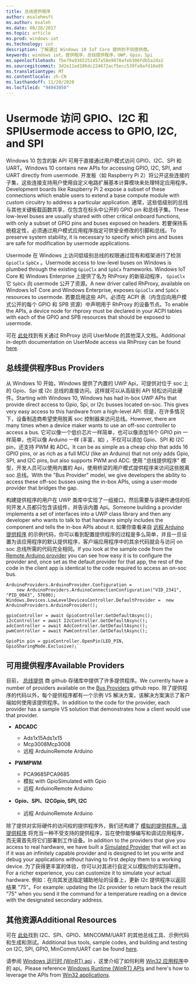```yaml
---
title: 总线提供程序
author: msalehmsft
ms.author: msaleh
ms.date: 08/28/2017
ms.topic: article
ms.prod: windows-iot
ms.technology: iot
description: 了解通过 Windows 10 IoT Core 提供的不同提供商。
keywords: windows iot，提供程序，总线提供程序，UWP，Gpio，Spi
ms.openlocfilehash: fbe79a9365251457a58e9078afeb306fdb5a2da1
ms.sourcegitcommit: 3d2e11ed186dc224672acf5ecc539fa9afd10a95
ms.translationtype: MT
ms.contentlocale: zh-CN
ms.lasthandoff: 11/20/2020
ms.locfileid: "94943050"
---
```

# <a name="usermode-access-to-gpio-i2c-and-spi"></a><span data-ttu-id="1991d-104">Usermode 访问 GPIO、I2C 和 SPI</span><span class="sxs-lookup"><span data-stu-id="1991d-104">Usermode access to GPIO, I2C, and SPI</span></span>

<span data-ttu-id="1991d-105">Windows 10 包含的新 API 可用于直接通过用户模式访问 GPIO、I2C、SPI 和 UART。</span><span class="sxs-lookup"><span data-stu-id="1991d-105">Windows 10 contains new APIs for accessing GPIO, I2C, SPI, and UART directly from usermode.</span></span> <span data-ttu-id="1991d-106">开发板（如 Raspberry Pi 2）将公开这些连接的子集，这些连接支持用户使用自定义电路扩展基本计算模块来处理特定应用程序。</span><span class="sxs-lookup"><span data-stu-id="1991d-106">Development boards like Raspberry Pi 2 expose a subset of these connections which enable users to extend a base compute module with custom circuitry to address a particular application.</span></span> <span data-ttu-id="1991d-107">通常，这些低级别的总线与其他关键板载函数共享，仅包含在标头中公开的 GPIO pin 和总线子集。</span><span class="sxs-lookup"><span data-stu-id="1991d-107">These low-level buses are usually shared with other critical onboard functions, with only a subset of GPIO pins and buses exposed on headers.</span></span> <span data-ttu-id="1991d-108">若要保持系统稳定性，必须通过用户模式应用程序指定可供安全修改的引脚和总线。</span><span class="sxs-lookup"><span data-stu-id="1991d-108">To preserve system stability, it is necessary to specify which pins and buses are safe for modification by usermode applications.</span></span>

<span data-ttu-id="1991d-109">Usermode 在 Windows 上访问低级别总线的权限通过现有和框架进行了检测 `GpioClx` `SpbCx` 。</span><span class="sxs-lookup"><span data-stu-id="1991d-109">Usermode access to low-level buses on Windows is plumbed through the existing `GpioClx` and `SpbCx` frameworks.</span></span> <span data-ttu-id="1991d-110">Windows IoT Core 和 Windows Enterprise 上提供了名为 RhProxy 的新驱动程序， `GpioClx` 它 `SpbCx` 向 usermode 公开了资源。</span><span class="sxs-lookup"><span data-stu-id="1991d-110">A new driver called RhProxy, available on Windows IoT Core and Windows Enterprise, exposes `GpioClx` and `SpbCx` resources to usermode.</span></span> <span data-ttu-id="1991d-111">若要启用这些 API，必须在 ACPI 表（内含应向用户模式公开的每个 GPIO 和 SPB 资源）中声明用于 RhProxy 的设备节点。</span><span class="sxs-lookup"><span data-stu-id="1991d-111">To enable the APIs, a device node for rhproxy must be declared in your ACPI tables with each of the GPIO and SPB resources that should be exposed to usermode.</span></span>

<span data-ttu-id="1991d-112">可在 [此处](https://docs.microsoft.com/windows/uwp/devices-sensors/enable-usermode-access)找到有关通过 RhProxy 访问 UserMode 的其他深入文档。</span><span class="sxs-lookup"><span data-stu-id="1991d-112">Additional in-depth documentation on UserMode access via RhProxy can be found [here](https://docs.microsoft.com/windows/uwp/devices-sensors/enable-usermode-access).</span></span>

## <a name="bus-providers"></a><span data-ttu-id="1991d-113">总线提供程序</span><span class="sxs-lookup"><span data-stu-id="1991d-113">Bus Providers</span></span>

<span data-ttu-id="1991d-114">从 Windows 10 开始，Windows 提供了内置的 UWP Api，可提供对位于 soc 上的 Gpio、Spi 或 I2c 总线的直接访问。这样就可以从高级别 API 轻松访问此硬件。</span><span class="sxs-lookup"><span data-stu-id="1991d-114">Starting with Windows 10, Windows has had in-box UWP APIs that provide direct access to Gpio, Spi, or I2c busses located on-soc. This gives very easy access to this hardware from a high-level API.</span></span> <span data-ttu-id="1991d-115">但是，在许多情况下，设备制造商希望使用脱离 soc 控制器来访问总线。</span><span class="sxs-lookup"><span data-stu-id="1991d-115">However, there are many times when a device maker wants to use an off-soc controller to access a bus.</span></span> <span data-ttu-id="1991d-116">它可以像一个低价芯片一样简单，也可以像添加16个 GPIO pin 一样简单，也可以像 Arduino 一样 (丰富，如) ，不仅可以添加 Gpio、SPI 和 I2C pin，还支持 PWM 和 ADC。</span><span class="sxs-lookup"><span data-stu-id="1991d-116">It can be as simple as a cheap chip that adds 16 GPIO pins, or as rich as a full MCU (like an Arduino) that not only adds Gpio, SPI, and I2C pins, but also supports PWM and ADC.</span></span> <span data-ttu-id="1991d-117">使用 "总线提供程序" 模型，开发人员可以使用内置的 Api，使用桥梁的用户模式提供程序来访问这些脱离 soc 总线。</span><span class="sxs-lookup"><span data-stu-id="1991d-117">With the "Bus Provider" model, we give developers the ability to access these off-soc busses using the in-box APIs, using a user-mode provider that bridges the gap.</span></span>

<span data-ttu-id="1991d-118">构建提供程序的用户在 UWP 类库中实现了一组接口，然后需要与该硬件通信的任何开发人员都只包含该组件，并告诉内置 Api。</span><span class="sxs-lookup"><span data-stu-id="1991d-118">Someone building a provider implements a set of interfaces into a UWP class library and then any developer who wants to talk to that hardware simply includes the component and tells the in-box APIs about it.</span></span> <span data-ttu-id="1991d-119">如果你查看来自 [远程 Arduino 提供程序](https://github.com/ms-iot/BusProviders/tree/develop/Arduino) 的示例代码，你可以看到配置提供程序的过程是多么简单，并且一旦设置为该应用程序的默认提供程序，客户端应用程序中的其余代码就会与访问 on soc 总线所需的代码完全相同。</span><span class="sxs-lookup"><span data-stu-id="1991d-119">If you look at the sample code from the [Remote Arduino provider](https://github.com/ms-iot/BusProviders/tree/develop/Arduino) you can see how easy it is to configure the provider and, once set as the default provider for that app, the rest of the code in the client app is identical to the code required to access an on-soc bus.</span></span>


```
ArduinoProviders.ArduinoProvider.Configuration =
    new ArduinoProviders.ArduinoConnectionConfiguration("VID_2341", "PID_0043", 57600);
Windows.Devices.LowLevelDevicesController.DefaultProvider =  new ArduinoProviders.ArduinoProvider();

gpioController = await GpioController.GetDefaultAsync();
i2cController = await I2cController.GetDefaultAsync();
adcController = await AdcController.GetDefaultAsync();
pwmController = await PwmController.GetDefaultAsync();

GpioPin pin = gpioController.OpenPin(LED_PIN, GpioSharingMode.Exclusive);`
```

## <a name="available-providers"></a><span data-ttu-id="1991d-120">可用提供程序</span><span class="sxs-lookup"><span data-stu-id="1991d-120">Available Providers</span></span>

<span data-ttu-id="1991d-121">目前， [总线提供](https://github.com/ms-iot/BusProviders) 商 github 存储库中提供了许多提供程序。</span><span class="sxs-lookup"><span data-stu-id="1991d-121">We currently have a number of providers available on the [Bus Providers](https://github.com/ms-iot/BusProviders) github repo.</span></span> <span data-ttu-id="1991d-122">除了提供程序的代码以外，每个提供程序都有一个示例 VS 解决方案，该解决方案演示了客户端如何使用该提供程序。</span><span class="sxs-lookup"><span data-stu-id="1991d-122">In addition to the code for the provider, each provider has a sample VS solution that demonstrates how a client would use that provider.</span></span>

- <span data-ttu-id="1991d-123">**ADC**</span><span class="sxs-lookup"><span data-stu-id="1991d-123">**ADC**</span></span>
  - <span data-ttu-id="1991d-124">Ads1x15</span><span class="sxs-lookup"><span data-stu-id="1991d-124">Ads1x15</span></span>
  - <span data-ttu-id="1991d-125">Mcp3008</span><span class="sxs-lookup"><span data-stu-id="1991d-125">Mcp3008</span></span>
  - <span data-ttu-id="1991d-126">远程 Arduino</span><span class="sxs-lookup"><span data-stu-id="1991d-126">Remote Arduino</span></span>

- <span data-ttu-id="1991d-127">**PWM**</span><span class="sxs-lookup"><span data-stu-id="1991d-127">**PWM**</span></span>
  - <span data-ttu-id="1991d-128">PCA9685</span><span class="sxs-lookup"><span data-stu-id="1991d-128">PCA9685</span></span>
  - <span data-ttu-id="1991d-129">模拟 with Gpio</span><span class="sxs-lookup"><span data-stu-id="1991d-129">Simulated with Gpio</span></span>
  - <span data-ttu-id="1991d-130">远程 Arduino</span><span class="sxs-lookup"><span data-stu-id="1991d-130">Remote Arduino</span></span>

- <span data-ttu-id="1991d-131">**Gpio、SPI、I2C**</span><span class="sxs-lookup"><span data-stu-id="1991d-131">**Gpio, SPI, I2C**</span></span>
  - <span data-ttu-id="1991d-132">远程 Arduino</span><span class="sxs-lookup"><span data-stu-id="1991d-132">Remote Arduino</span></span>

<span data-ttu-id="1991d-133">除了提供对实际硬件的访问权的提供程序外，我们还构建了 [模拟的提供程序，该提供程序](https://github.com/ms-iot/BusProviders/tree/develop/SimulatedProvider) 将充当一种不受支持的提供程序，旨在使你能够编写和调试应用程序，而无需首先将它们部署到工作设备。</span><span class="sxs-lookup"><span data-stu-id="1991d-133">In addition to the providers that give you access to real hardware, we have built a [Simulated Provider](https://github.com/ms-iot/BusProviders/tree/develop/SimulatedProvider) that will act as if it was an infinitely capable provider and is designed to let you write and debug your applications without having to first deploy them to a working device.</span></span> <span data-ttu-id="1991d-134">为了获得更丰富的体验，你可以对其进行自定义以模拟你的实际硬件。</span><span class="sxs-lookup"><span data-stu-id="1991d-134">For a richer experience, you can customize it to simulate your actual hardware.</span></span> <span data-ttu-id="1991d-135">例如：在向其发送指定辅助地址的设备上，更新 I2c 提供程序以返回结果 "75"。</span><span class="sxs-lookup"><span data-stu-id="1991d-135">For example: updating the I2c provider to return back the result "75" when you send it the command for a temperature reading on a device with the designated secondary address.</span></span>

## <a name="additional-resources"></a><span data-ttu-id="1991d-136">其他资源</span><span class="sxs-lookup"><span data-stu-id="1991d-136">Additional Resources</span></span>

<span data-ttu-id="1991d-137">可在 [此处](https://github.com/Microsoft/Windows-iotcore-samples/tree/develop/BusTools)找到 I2C、SPI、GPIO、MINCOMM/UART 的其他总线工具、示例代码和生成和测试。</span><span class="sxs-lookup"><span data-stu-id="1991d-137">Additional bus tools, sample codes, and building and testing on I2C, SPI, GPIO, MinComm/UART can be found [here](https://github.com/Microsoft/Windows-iotcore-samples/tree/develop/BusTools).</span></span>

<span data-ttu-id="1991d-138">请参阅 [Windows 运行时 (WinRT) api](https://docs.microsoft.com/uwp/api) ，这里介绍了如何利用 [Win32 应用程序](https://blogs.windows.com/windowsdeveloper/2017/01/25/calling-windows-10-apis-desktop-application/)中的 api。</span><span class="sxs-lookup"><span data-stu-id="1991d-138">Please reference [Windows Runtime (WinRT) APIs](https://docs.microsoft.com/uwp/api) and here's how to leverage the APIs from [Win32 applications](https://blogs.windows.com/windowsdeveloper/2017/01/25/calling-windows-10-apis-desktop-application/).</span></span>   
